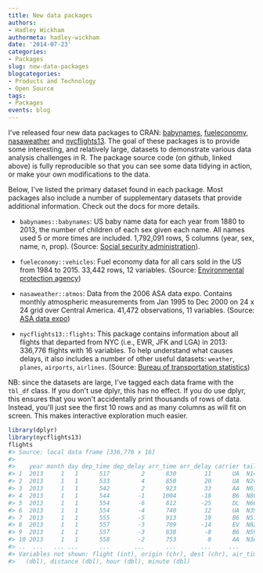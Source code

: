 ```yaml
---
title: New data packages
authors: 
- Hadley Wickham
authormeta: hadley-wickham
date: '2014-07-23'
categories:
- Packages
slug: new-data-packages
blogcategories:
- Products and Technology
- Open Source
tags:
- Packages
events: blog
---
```



I've released four new data packages to CRAN: [babynames](https://github.com/hadley/babynames), [fueleconomy](https://github.com/hadley/fueleconomy), [nasaweather](https://github.com/hadley/nasaweather) and [nycflights13](https://github.com/hadley/nycflights13). The goal of these packages is to provide some interesting, and relatively large, datasets to demonstrate various data analysis challenges in R. The package source code (on github, linked above) is fully reproducible so that you can see some data tidying in action, or make your own modifications to the data.

Below, I've listed the primary dataset found in each package. Most packages also include a number of supplementary datasets that provide additional information. Check out the docs for more details.

  * `babynames::babynames`: US baby name data for each year from 1880 to 2013, the number of children of each sex given each name. All names used 5 or more times are included. 1,792,091 rows, 5 columns (year, sex, name, n, prop). (Source: [Social security administration](http://www.ssa.gov/oact/babynames/limits.html)).

  * `fueleconomy::vehicles`: Fuel economy data for all cars sold in the US from 1984 to 2015. 33,442 rows, 12 variables. (Source: [Environmental protection agency](http://www.fueleconomy.gov/feg/download.shtml))

  * `nasaweather::atmos`: Data from the 2006 ASA data expo. Contains monthly atmospheric measurements from Jan 1995 to Dec 2000 on 24 x 24 grid over Central America. 41,472 observations, 11 variables. (Source: [ASA data expo](http://stat-computing.org/dataexpo/2006/))

  * `nycflights13::flights`: This package contains information about all flights that departed from NYC (i.e., EWR, JFK and LGA) in 2013: 336,776 flights with 16 variables. To help understand what causes delays, it also includes a number of other useful datasets: `weather`, `planes`, `airports`, `airlines`. (Source: [Bureau of transportation statistics](http://www.transtats.bts.gov/DL_SelectFields.asp?Table_ID=236))

NB: since the datasets are large, I've tagged each data frame with the `tbl_df` class. If you don't use dplyr, this has no effect. If you do use dplyr, this ensures that you won't accidentally print thousands of rows of data. Instead, you'll just see the first 10 rows and as many columns as will fit on screen. This makes interactive exploration much easier.

```r
library(dplyr)
library(nycflights13)
flights
#> Source: local data frame [336,776 x 16]
#>
#>    year month day dep_time dep_delay arr_time arr_delay carrier tailnum
#> 1  2013     1   1      517         2      830        11      UA  N14228
#> 2  2013     1   1      533         4      850        20      UA  N24211
#> 3  2013     1   1      542         2      923        33      AA  N619AA
#> 4  2013     1   1      544        -1     1004       -18      B6  N804JB
#> 5  2013     1   1      554        -6      812       -25      DL  N668DN
#> 6  2013     1   1      554        -4      740        12      UA  N39463
#> 7  2013     1   1      555        -5      913        19      B6  N516JB
#> 8  2013     1   1      557        -3      709       -14      EV  N829AS
#> 9  2013     1   1      557        -3      838        -8      B6  N593JB
#> 10 2013     1   1      558        -2      753         8      AA  N3ALAA
#> ..  ...   ... ...      ...       ...      ...       ...     ...     ...
#> Variables not shown: flight (int), origin (chr), dest (chr), air_time
#>   (dbl), distance (dbl), hour (dbl), minute (dbl)
```

